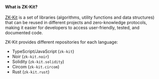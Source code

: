 #### What is ZK-Kit?

[ZK-Kit](https://zkkit.pse.dev/) is a set of libraries (algorithms, utility functions and data structures) that can be reused in different projects and zero-knowledge protocols, making it easier for developers to access user-friendly, tested, and documented code. 

ZK-Kit provides different repositories for each language: 

- TypeScript/JavaScript (`zk-kit`)
- Noir (`zk-kit.noir`)
- Solidity (`zk-kit.solidity`)
- Circom (`zk-kit.circom`)
- Rust (`zk-kit.rust`)
